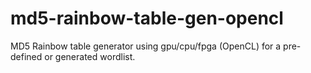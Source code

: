 # md5-rainbow-table-gen-opencl

MD5 Rainbow table generator using gpu/cpu/fpga (OpenCL) for a pre-defined or generated wordlist.
